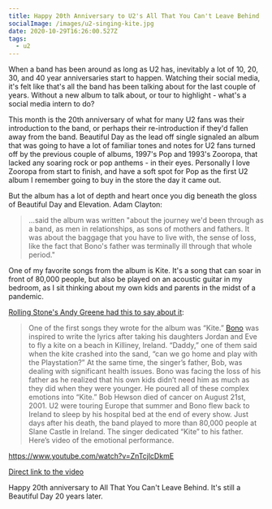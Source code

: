 ```yaml
---
title: Happy 20th Anniversary to U2's All That You Can't Leave Behind
socialImage: /images/u2-singing-kite.jpg
date: 2020-10-29T16:26:00.527Z
tags:
  - u2
---
```

When a band has been around as long as U2 has, inevitably a lot of 10, 20, 30, and 40 year anniversaries start to happen. Watching their social media, it's felt like that's all the band has been talking about for the last couple of years. Without a new album to talk about, or tour to highlight - what's a social media intern to do?

This month is the 20th anniversary of what for many U2 fans was their introduction to the band, or perhaps their re-introduction if they'd fallen away from the band. Beautiful Day as the lead off single signaled an album that was going to have a lot of familiar tones and notes for U2 fans turned off by the previous couple of albums, 1997's Pop and 1993's Zooropa, that lacked any soaring rock or pop anthems - in their eyes. Personally I love Zooropa from start to finish, and have a soft spot for Pop as the first U2 album I remember going to buy in the store the day it came out.

But the album has a lot of depth and heart once you dig beneath the gloss of Beautiful Day and Elevation. Adam Clayton:

> ...said the album was written "about the journey we'd been through as a band, as men in relationships, as sons of mothers and fathers. It was about the baggage that you have to live with, the sense of loss, like the fact that Bono's father was terminally ill through that whole period."

One of my favorite songs from the album is Kite. It's a song that can soar in front of 80,000 people, but also be played on an acoustic guitar in my bedroom, as I sit thinking about my own kids and parents in the midst of a pandemic.

[Rolling Stone's Andy Greene had this to say about it](https://www.rollingstone.com/music/music-news/u2-kite-live-2001-slane-castle-1083206/):

> One of the first songs they wrote for the album was “Kite.” [Bono](https://www.rollingstone.com/t/bono/) was inspired to write the lyrics after taking his daughters Jordan and Eve to fly a kite on a beach in Killiney, Ireland. “Daddy,” one of them said when the kite crashed into the sand, “can we go home and play with the Playstation?” At the same time, the singer’s father, Bob, was dealing with significant health issues. Bono was facing the loss of his father as he realized that his own kids didn’t need him as much as they did when they were younger. He poured all of these complex emotions into “Kite.”
> Bob Hewson died of cancer on August 21st, 2001. U2 were touring Europe that summer and Bono flew back to Ireland to sleep by his hospital bed at the end of every show. Just days after his death, the band played to more than 80,000 people at Slane Castle in Ireland. The singer dedicated “Kite” to his father. Here’s video of the emotional performance.

https://www.youtube.com/watch?v=ZnTcjlcDkmE

[Direct link to the video](https://www.youtube.com/watch?v=ZnTcjlcDkmE)

Happy 20th anniversary to All That You Can't Leave Behind. It's still a Beautiful Day 20 years later.